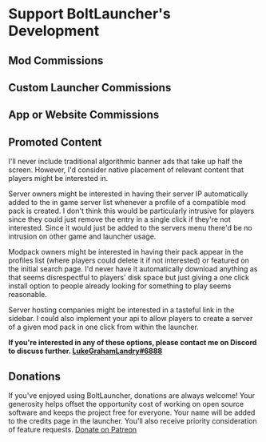 # Support BoltLauncher's Development 

## Mod Commissions

## Custom Launcher Commissions

## App or Website Commissions

## Promoted Content 

I'll never include traditional algorithmic banner ads that take up half the screen. However, I'd consider native placement of relevant content that players might be interested in. 

Server owners might be interested in having their server IP automatically added to the in game server list whenever a profile of a compatible mod pack is created. I don't think this would be particularly intrusive for players since they could just remove the entry in a single click if they're not interested. Since it would just be added to the servers menu there'd be no intrusion on other game and launcher usage.  

Modpack owners might be interested in having their pack appear in the profiles list (where players could delete it if not interested) or featured on the initial search page. I'd never have it automatically download anything as that seems disrespectful to players' disk space but just giving a one click install option to people already looking for something to play seems reasonable. 

Server hosting companies might be interested in a tasteful link in the sidebar. I could also implement your api to allow players to create a server of a given mod pack in one click from within the launcher.   

**If you're interested in any of these options, please contact me on Discord to discuss further. [LukeGrahamLandry#6888](https://moddingtutorials.org/discord)**

## Donations 

If you've enjoyed using BoltLauncher, donations are always welcome! Your generosity helps offset the opportunity cost of working on open source software and keeps the project free for everyone. Your name will be added to the credits page in the launcher. You'll also receive priority consideration of feature requests. [Donate on Patreon](https://www.patreon.com/LukeGrahamLandry)
